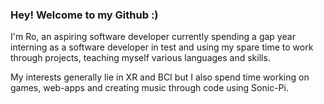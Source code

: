 ### Hey! Welcome to my Github :)

I'm Ro, an aspiring software developer currently spending a gap year interning as a software developer in test and using my spare time to work through projects, teaching myself various languages and skills.

My interests generally lie in XR and BCI but I also spend time working on games, web-apps and creating music through code using Sonic-Pi.
